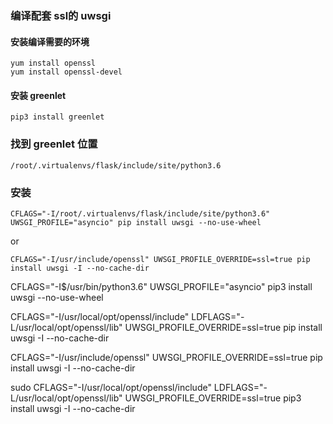 ### 编译配套 ssl的 uwsgi

#### 安装编译需要的环境
```
yum install openssl
yum install openssl-devel
```
#### 安装 greenlet
```
pip3 install greenlet
```
### 找到 greenlet 位置
```
/root/.virtualenvs/flask/include/site/python3.6
```
### 安装
```
CFLAGS="-I/root/.virtualenvs/flask/include/site/python3.6" UWSGI_PROFILE="asyncio" pip install uwsgi --no-use-wheel
```
or
```
CFLAGS="-I/usr/include/openssl" UWSGI_PROFILE_OVERRIDE=ssl=true pip install uwsgi -I --no-cache-dir
```



CFLAGS="-I$/usr/bin/python3.6" UWSGI_PROFILE="asyncio" pip3 install uwsgi --no-use-wheel

CFLAGS="-I/usr/local/opt/openssl/include" LDFLAGS="-L/usr/local/opt/openssl/lib" UWSGI_PROFILE_OVERRIDE=ssl=true pip install uwsgi -I --no-cache-dir

CFLAGS="-I/usr/include/openssl" UWSGI_PROFILE_OVERRIDE=ssl=true pip install uwsgi -I --no-cache-dir

sudo CFLAGS="-I/usr/local/opt/openssl/include" LDFLAGS="-L/usr/local/opt/openssl/lib" UWSGI_PROFILE_OVERRIDE=ssl=true pip3 install uwsgi -I --no-cache-dir


